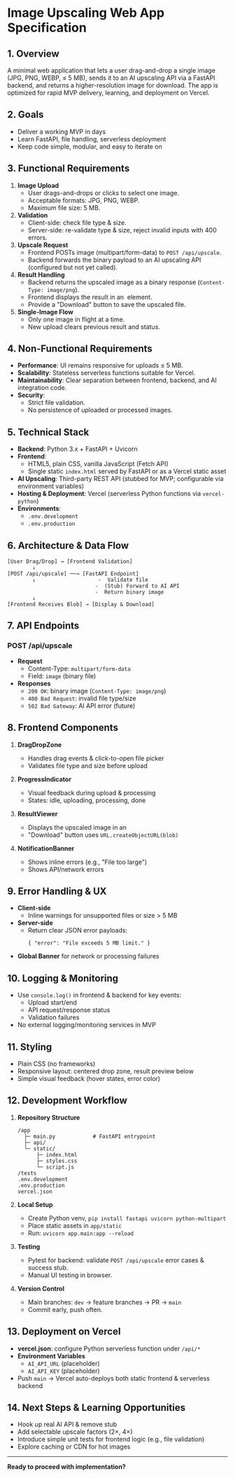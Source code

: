 # Image Upscaling Web App Specification

## 1. Overview  
A minimal web application that lets a user drag-and-drop a single image (JPG, PNG, WEBP, ≤ 5 MB), sends it to an AI upscaling API via a FastAPI backend, and returns a higher-resolution image for download. The app is optimized for rapid MVP delivery, learning, and deployment on Vercel.

## 2. Goals  
- Deliver a working MVP in days  
- Learn FastAPI, file handling, serverless deployment  
- Keep code simple, modular, and easy to iterate on  

## 3. Functional Requirements  
1. **Image Upload**  
   - User drags-and-drops or clicks to select one image.  
   - Acceptable formats: JPG, PNG, WEBP.  
   - Maximum file size: 5 MB.  
2. **Validation**  
   - Client-side: check file type & size.  
   - Server-side: re-validate type & size, reject invalid inputs with 400 errors.  
3. **Upscale Request**  
   - Frontend POSTs image (multipart/form-data) to `POST /api/upscale`.  
   - Backend forwards the binary payload to an AI upscaling API (configured but not yet called).  
4. **Result Handling**  
   - Backend returns the upscaled image as a binary response (`Content-Type: image/png`).  
   - Frontend displays the result in an <img> element.  
   - Provide a "Download" button to save the upscaled file.  
5. **Single-Image Flow**  
   - Only one image in flight at a time.  
   - New upload clears previous result and status.  

## 4. Non-Functional Requirements  
- **Performance**: UI remains responsive for uploads ≤ 5 MB.  
- **Scalability**: Stateless serverless functions suitable for Vercel.  
- **Maintainability**: Clear separation between frontend, backend, and AI integration code.  
- **Security**:  
  - Strict file validation.  
  - No persistence of uploaded or processed images.  

## 5. Technical Stack  
- **Backend**: Python 3.x + FastAPI + Uvicorn  
- **Frontend**:  
  - HTML5, plain CSS, vanilla JavaScript (Fetch API)  
  - Single static `index.html` served by FastAPI or as a Vercel static asset  
- **AI Upscaling**: Third-party REST API (stubbed for MVP; configurable via environment variables)  
- **Hosting & Deployment**: Vercel (serverless Python functions via `vercel-python`)  
- **Environments**:  
  - `.env.development`  
  - `.env.production`  

## 6. Architecture & Data Flow  
```
[User Drag/Drop] → [Frontend Validation]
        ↓
[POST /api/upscale] ──→ [FastAPI Endpoint]
        ↓                    -  Validate file
                            -  (Stub) Forward to AI API
                            -  Return binary image
        ↓
[Frontend Receives Blob] → [Display & Download]
```

## 7. API Endpoints  

### POST /api/upscale  
- **Request**  
  - Content-Type: `multipart/form-data`  
  - Field: `image` (binary file)  
- **Responses**  
  - `200 OK`: binary image (`Content-Type: image/png`)  
  - `400 Bad Request`: invalid file type/size  
  - `502 Bad Gateway`: AI API error (future)  

## 8. Frontend Components  

1. **DragDropZone**  
   - Handles drag events & click-to-open file picker  
   - Validates file type and size before upload  

2. **ProgressIndicator**  
   - Visual feedback during upload & processing  
   - States: idle, uploading, processing, done  

3. **ResultViewer**  
   - Displays the upscaled image in an <img>  
   - "Download" button uses `URL.createObjectURL(blob)`  

4. **NotificationBanner**  
   - Shows inline errors (e.g., "File too large")  
   - Shows API/network errors  

## 9. Error Handling & UX  
- **Client-side**  
  - Inline warnings for unsupported files or size > 5 MB  
- **Server-side**  
  - Return clear JSON error payloads:  
    ```
    { "error": "File exceeds 5 MB limit." }
    ```  
- **Global Banner** for network or processing failures  

## 10. Logging & Monitoring  
- Use `console.log()` in frontend & backend for key events:  
  - Upload start/end  
  - API request/response status  
  - Validation failures  
- No external logging/monitoring services in MVP  

## 11. Styling  
- Plain CSS (no frameworks)  
- Responsive layout: centered drop zone, result preview below  
- Simple visual feedback (hover states, error color)  

## 12. Development Workflow  

1. **Repository Structure**  
   ```
   /app
     ├─ main.py            # FastAPI entrypoint
     ├─ api/
     └─ static/
         ├─ index.html
         ├─ styles.css
         └─ script.js
   /tests
   .env.development
   .env.production
   vercel.json
   ```

2. **Local Setup**  
   - Create Python venv, `pip install fastapi uvicorn python-multipart`  
   - Place static assets in `app/static`  
   - Run: `uvicorn app.main:app --reload`

3. **Testing**  
   - Pytest for backend: validate `POST /api/upscale` error cases & success stub.  
   - Manual UI testing in browser.

4. **Version Control**  
   - Main branches: `dev` → feature branches → PR → `main`  
   - Commit early, push often.

## 13. Deployment on Vercel  

- **vercel.json**: configure Python serverless function under `/api/*`  
- **Environment Variables**  
  - `AI_API_URL` (placeholder)  
  - `AI_API_KEY` (placeholder)  
- Push `main` → Vercel auto-deploys both static frontend & serverless backend  

## 14. Next Steps & Learning Opportunities  
- Hook up real AI API & remove stub  
- Add selectable upscale factors (2×, 4×)  
- Introduce simple unit tests for frontend logic (e.g., file validation)  
- Explore caching or CDN for hot images  

---

**Ready to proceed with implementation?** 